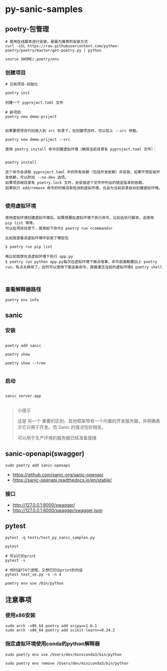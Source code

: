 # py-sanic-samples


## poetry-包管理


```
# 使用在线脚本进行安装，是最为推荐的安装方式
curl -sSL https://raw.githubusercontent.com/python-poetry/poetry/master/get-poetry.py | python

source $HOME/.poetry/env

```

### 创建项目

```
# 已有项目-初始化

poetry init

创建一个 pyproject.toml 文件

# 新项目
poetry new demo-priject


如果要把项目代码放入到 src 目录下，在创建项目时，可以加上 --src 参数。

poetry new demo-priject --src 

使用 poetry install 命令创建虚拟环境（确保当前目录有 pyproject.toml 文件）：


poetry install

这个命令会读取 pyproject.toml 中的所有依赖（包括开发依赖）并安装，如果不想安装开发依赖，可以附加 --no-dev 选项。
如果项目根目录有 poetry.lock 文件，会安装这个文件中列出的锁定版本的依赖。
如果执行 add/remove 命令的时候没有检测到虚拟环境，也会为当前目录自动创建虚拟环境。


```


### 使用虚拟环境

```
使用虚拟环境创建虚拟环境后，如果想要在虚拟环境下执行命令，比如去执行脚本，去使用 pip list 等等。
可以在项目目录下，使用如下命令$ poetry run <commands>

比如我查看该虚拟环境中安装了哪些包

$ poetry run pip list

再比如我想在该虚拟环境下执行 app.py
$ poetry run python app.py每次在虚拟环境下做点啥事，命令前面都要加上 poetry run，有点太麻烦了。这时可以使用下面这条命令，直接激活当前的虚拟环境$ poetry shell



```


### 查看解释器路径
```shell
poetry env info

```

## sanic

### 安装
```shell

poetry add sanic

poetry show

poetry show --tree  


```


### 启动

```shell

sanic server.app


```

> 小提示
> 
> 这是 另一个 重要的区别。其他框架带有一个内置的开发服务器，并明确表示它只用于开发。而 Sanic 的情况恰好相反。
> 
> 可以用于生产环境的服务器已经准备就绪
> 





## sanic-openapi(swagger)

```
sudo poetry add sanic-openapi
```

- https://github.com/sanic-org/sanic-openapi
- https://sanic-openapi.readthedocs.io/en/stable/

### 接口

- http://127.0.0.1:8000/swagger/
- http://127.0.0.1:8000/swagger/swagger.json


## pytest

```
pytest -q tests/test_py_sanic_samples.py
```

```
pytest

# 可以打印print
pytest -s 

# 同时运行4个进程，又想打印出print的内容
pytest test_se.py -s -n 4
```

```
poetry env use /bin/python
```

## 注意事项

### 使用x86安装
```
sudo arch -x86_64 poetry add scipy==1.6.1
sudo arch -x86_64 poetry add scikit-learn==0.24.2
```

### 指定虚拟环境使用conda的python解释器


```
sudo poetry env use /Users/dev/miniconda3/bin/python

sudo poetry env remove /Users/dev/miniconda3/bin/python

```